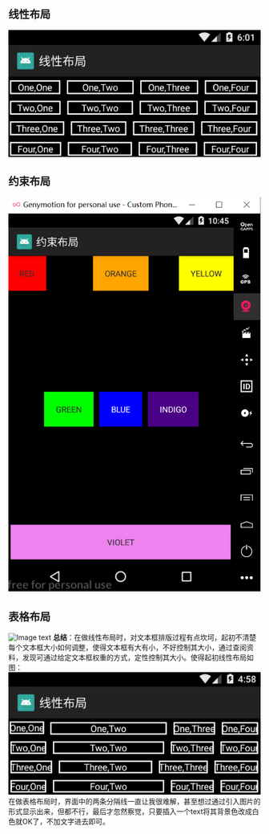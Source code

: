 ## 线性布局
![Image text](https://raw.githubusercontent.com/guyifan1/PeacetimeTask/master/img-folder/LinearLayout_right.png)

## 约束布局
![Image text](https://raw.githubusercontent.com/guyifan1/PeacetimeTask/master/img-folder/ConstrainedLayout.png)

## 表格布局
![Image text](https://raw.githubusercontent.com/guyifan1/PeacetimeTask/master/img-folder/TableLayout_right.png)
**总结**：在做线性布局时，对文本框排版过程有点坎坷，起初不清楚每个文本框大小如何调整，使得文本框有大有小，不好控制其大小，通过查阅资料，发现可通过给定文本框权重的方式，定性控制其大小。使得起初线性布局如图：
![Image text](https://raw.githubusercontent.com/guyifan1/PeacetimeTask/master/img-folder/LinearLayout_wrong.png)
在做表格布局时，界面中的两条分隔线一直让我很难解，甚至想过通过引入图片的形式显示出来，但都不行，最后才忽然察觉，只要插入一个text将其背景色改成白色就OK了，不加文字进去即可。
